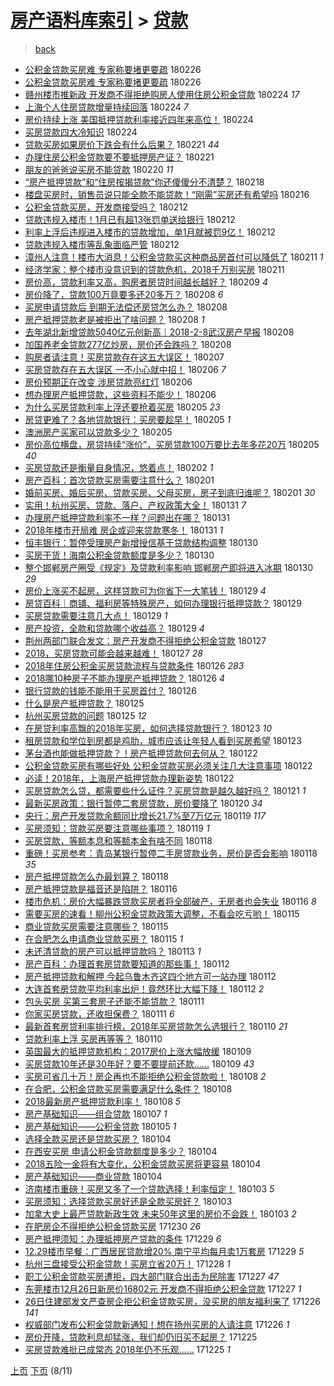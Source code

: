 [房产语料库索引](../../README.md)  > [贷款](贷款.md)
====
> [back](../README.md)

- [公积金贷款买房难 专家称要堵更要疏](http://jkwz.applinzi.com/ittc/7074324507961852934.html#%E5%85%AC%E7%A7%AF%E9%87%91%E8%B4%B7%E6%AC%BE%E4%B9%B0%E6%88%BF%E9%9A%BE+%E4%B8%93%E5%AE%B6%E7%A7%B0%E8%A6%81%E5%A0%B5%E6%9B%B4%E8%A6%81%E7%96%8F) 180226  
- [公积金贷款买房难 专家称要堵更要疏](http://jkwz.applinzi.com/ittc/7074318237125051398.html#%E5%85%AC%E7%A7%AF%E9%87%91%E8%B4%B7%E6%AC%BE%E4%B9%B0%E6%88%BF%E9%9A%BE+%E4%B8%93%E5%AE%B6%E7%A7%B0%E8%A6%81%E5%A0%B5%E6%9B%B4%E8%A6%81%E7%96%8F) 180226  
- [赣州楼市推新政 开发商不得拒绝购房人使用住房公积金贷款](http://jkwz.applinzi.com/ittc/7073699654447662091.html#%E8%B5%A3%E5%B7%9E%E6%A5%BC%E5%B8%82%E6%8E%A8%E6%96%B0%E6%94%BF+%E5%BC%80%E5%8F%91%E5%95%86%E4%B8%8D%E5%BE%97%E6%8B%92%E7%BB%9D%E8%B4%AD%E6%88%BF%E4%BA%BA%E4%BD%BF%E7%94%A8%E4%BD%8F%E6%88%BF%E5%85%AC%E7%A7%AF%E9%87%91%E8%B4%B7%E6%AC%BE) 180224 *17* 
- [上海个人住房贷款增量持续回落](http://jkwz.applinzi.com/ittc/7073685383240221703.html#%E4%B8%8A%E6%B5%B7%E4%B8%AA%E4%BA%BA%E4%BD%8F%E6%88%BF%E8%B4%B7%E6%AC%BE%E5%A2%9E%E9%87%8F%E6%8C%81%E7%BB%AD%E5%9B%9E%E8%90%BD) 180224 *7* 
- [房价持续上涨 美国抵押贷款利率接近四年来高位！](http://jkwz.applinzi.com/ittc/7073670865671947281.html#%E6%88%BF%E4%BB%B7%E6%8C%81%E7%BB%AD%E4%B8%8A%E6%B6%A8+%E7%BE%8E%E5%9B%BD%E6%8A%B5%E6%8A%BC%E8%B4%B7%E6%AC%BE%E5%88%A9%E7%8E%87%E6%8E%A5%E8%BF%91%E5%9B%9B%E5%B9%B4%E6%9D%A5%E9%AB%98%E4%BD%8D%EF%BC%81) 180224  
- [买房贷款四大冷知识](http://jkwz.applinzi.com/ittc/7073589851951989771.html#%E4%B9%B0%E6%88%BF%E8%B4%B7%E6%AC%BE%E5%9B%9B%E5%A4%A7%E5%86%B7%E7%9F%A5%E8%AF%86) 180224  
- [贷款买房如果房价下跌会有什么后果？](http://jkwz.applinzi.com/ittc/7072474239762695174.html#%E8%B4%B7%E6%AC%BE%E4%B9%B0%E6%88%BF%E5%A6%82%E6%9E%9C%E6%88%BF%E4%BB%B7%E4%B8%8B%E8%B7%8C%E4%BC%9A%E6%9C%89%E4%BB%80%E4%B9%88%E5%90%8E%E6%9E%9C%EF%BC%9F) 180221 *44* 
- [办理住房公积金贷款要不要抵押房产证？](http://jkwz.applinzi.com/ittc/7072311761653203975.html#%E5%8A%9E%E7%90%86%E4%BD%8F%E6%88%BF%E5%85%AC%E7%A7%AF%E9%87%91%E8%B4%B7%E6%AC%BE%E8%A6%81%E4%B8%8D%E8%A6%81%E6%8A%B5%E6%8A%BC%E6%88%BF%E4%BA%A7%E8%AF%81%EF%BC%9F) 180221  
- [朋友的爸爸说买房不能贷款](http://jkwz.applinzi.com/ittc/7072255818961781766.html#%E6%9C%8B%E5%8F%8B%E7%9A%84%E7%88%B8%E7%88%B8%E8%AF%B4%E4%B9%B0%E6%88%BF%E4%B8%8D%E8%83%BD%E8%B4%B7%E6%AC%BE) 180220 *11* 
- [“房产抵押贷款”和“住房按揭贷款”你还傻傻分不清楚？](http://jkwz.applinzi.com/ittc/7071528877937918982.html#%E2%80%9C%E6%88%BF%E4%BA%A7%E6%8A%B5%E6%8A%BC%E8%B4%B7%E6%AC%BE%E2%80%9D%E5%92%8C%E2%80%9C%E4%BD%8F%E6%88%BF%E6%8C%89%E6%8F%AD%E8%B4%B7%E6%AC%BE%E2%80%9D%E4%BD%A0%E8%BF%98%E5%82%BB%E5%82%BB%E5%88%86%E4%B8%8D%E6%B8%85%E6%A5%9A%EF%BC%9F) 180218  
- [楼盘买房时，销售员说只能全款不能贷款！“刚需”买房还有希望吗](http://jkwz.applinzi.com/ittc/7069248693322908683.html#%E6%A5%BC%E7%9B%98%E4%B9%B0%E6%88%BF%E6%97%B6%EF%BC%8C%E9%94%80%E5%94%AE%E5%91%98%E8%AF%B4%E5%8F%AA%E8%83%BD%E5%85%A8%E6%AC%BE%E4%B8%8D%E8%83%BD%E8%B4%B7%E6%AC%BE%EF%BC%81%E2%80%9C%E5%88%9A%E9%9C%80%E2%80%9D%E4%B9%B0%E6%88%BF%E8%BF%98%E6%9C%89%E5%B8%8C%E6%9C%9B%E5%90%97) 180216  
- [公积金贷款买房，开发商接受吗？](http://jkwz.applinzi.com/ittc/7069276985996346375.html#%E5%85%AC%E7%A7%AF%E9%87%91%E8%B4%B7%E6%AC%BE%E4%B9%B0%E6%88%BF%EF%BC%8C%E5%BC%80%E5%8F%91%E5%95%86%E6%8E%A5%E5%8F%97%E5%90%97%EF%BC%9F) 180212  
- [贷款违规入楼市！1月已有超13张罚单送给银行](http://jkwz.applinzi.com/ittc/7069139174865503248.html#%E8%B4%B7%E6%AC%BE%E8%BF%9D%E8%A7%84%E5%85%A5%E6%A5%BC%E5%B8%82%EF%BC%811%E6%9C%88%E5%B7%B2%E6%9C%89%E8%B6%8513%E5%BC%A0%E7%BD%9A%E5%8D%95%E9%80%81%E7%BB%99%E9%93%B6%E8%A1%8C) 180212  
- [利率上浮后违规进入楼市的贷款增加，单1月就被罚9亿！](http://jkwz.applinzi.com/ittc/7069134677661451281.html#%E5%88%A9%E7%8E%87%E4%B8%8A%E6%B5%AE%E5%90%8E%E8%BF%9D%E8%A7%84%E8%BF%9B%E5%85%A5%E6%A5%BC%E5%B8%82%E7%9A%84%E8%B4%B7%E6%AC%BE%E5%A2%9E%E5%8A%A0%EF%BC%8C%E5%8D%951%E6%9C%88%E5%B0%B1%E8%A2%AB%E7%BD%9A9%E4%BA%BF%EF%BC%81) 180212  
- [贷款违规入楼市等乱象面临严管](http://jkwz.applinzi.com/ittc/7069098666738844679.html#%E8%B4%B7%E6%AC%BE%E8%BF%9D%E8%A7%84%E5%85%A5%E6%A5%BC%E5%B8%82%E7%AD%89%E4%B9%B1%E8%B1%A1%E9%9D%A2%E4%B8%B4%E4%B8%A5%E7%AE%A1) 180212  
- [漳州人注意！楼市大消息！公积金贷款买这种商品房首付可以降低了](http://jkwz.applinzi.com/ittc/7068883183997551623.html#%E6%BC%B3%E5%B7%9E%E4%BA%BA%E6%B3%A8%E6%84%8F%EF%BC%81%E6%A5%BC%E5%B8%82%E5%A4%A7%E6%B6%88%E6%81%AF%EF%BC%81%E5%85%AC%E7%A7%AF%E9%87%91%E8%B4%B7%E6%AC%BE%E4%B9%B0%E8%BF%99%E7%A7%8D%E5%95%86%E5%93%81%E6%88%BF%E9%A6%96%E4%BB%98%E5%8F%AF%E4%BB%A5%E9%99%8D%E4%BD%8E%E4%BA%86) 180211 *1* 
- [经济学家：整个楼市没意识到的贷款危机，2018千万别买房](http://jkwz.applinzi.com/ittc/7068861243450721287.html#%E7%BB%8F%E6%B5%8E%E5%AD%A6%E5%AE%B6%EF%BC%9A%E6%95%B4%E4%B8%AA%E6%A5%BC%E5%B8%82%E6%B2%A1%E6%84%8F%E8%AF%86%E5%88%B0%E7%9A%84%E8%B4%B7%E6%AC%BE%E5%8D%B1%E6%9C%BA%EF%BC%8C2018%E5%8D%83%E4%B8%87%E5%88%AB%E4%B9%B0%E6%88%BF) 180211  
- [房价高，贷款利率又高，购房者房贷时间越长越好？](http://jkwz.applinzi.com/ittc/7067988713823273990.html#%E6%88%BF%E4%BB%B7%E9%AB%98%EF%BC%8C%E8%B4%B7%E6%AC%BE%E5%88%A9%E7%8E%87%E5%8F%88%E9%AB%98%EF%BC%8C%E8%B4%AD%E6%88%BF%E8%80%85%E6%88%BF%E8%B4%B7%E6%97%B6%E9%97%B4%E8%B6%8A%E9%95%BF%E8%B6%8A%E5%A5%BD%EF%BC%9F) 180209 *4* 
- [房价降了，贷款100万竟要多还20多万？](http://jkwz.applinzi.com/ittc/7067772735868896263.html#%E6%88%BF%E4%BB%B7%E9%99%8D%E4%BA%86%EF%BC%8C%E8%B4%B7%E6%AC%BE100%E4%B8%87%E7%AB%9F%E8%A6%81%E5%A4%9A%E8%BF%9820%E5%A4%9A%E4%B8%87%EF%BC%9F) 180208 *6* 
- [买房申请贷款后 到期无法偿还房贷怎么办？](http://jkwz.applinzi.com/ittc/7067768073237300231.html#%E4%B9%B0%E6%88%BF%E7%94%B3%E8%AF%B7%E8%B4%B7%E6%AC%BE%E5%90%8E+%E5%88%B0%E6%9C%9F%E6%97%A0%E6%B3%95%E5%81%BF%E8%BF%98%E6%88%BF%E8%B4%B7%E6%80%8E%E4%B9%88%E5%8A%9E%EF%BC%9F) 180208  
- [房产抵押贷款老是被拒出了啥问题？](http://jkwz.applinzi.com/ittc/7067707192671470603.html#%E6%88%BF%E4%BA%A7%E6%8A%B5%E6%8A%BC%E8%B4%B7%E6%AC%BE%E8%80%81%E6%98%AF%E8%A2%AB%E6%8B%92%E5%87%BA%E4%BA%86%E5%95%A5%E9%97%AE%E9%A2%98%EF%BC%9F) 180208 *1* 
- [去年湖北新增贷款5040亿元创新高｜2018-2-8武汉房产早报](http://jkwz.applinzi.com/ittc/7067622585859064842.html#%E5%8E%BB%E5%B9%B4%E6%B9%96%E5%8C%97%E6%96%B0%E5%A2%9E%E8%B4%B7%E6%AC%BE5040%E4%BA%BF%E5%85%83%E5%88%9B%E6%96%B0%E9%AB%98%EF%BD%9C2018-2-8%E6%AD%A6%E6%B1%89%E6%88%BF%E4%BA%A7%E6%97%A9%E6%8A%A5) 180208  
- [加国养老金贷款277亿炒房，房价还会跌吗？](http://jkwz.applinzi.com/ittc/7067610194417026058.html#%E5%8A%A0%E5%9B%BD%E5%85%BB%E8%80%81%E9%87%91%E8%B4%B7%E6%AC%BE277%E4%BA%BF%E7%82%92%E6%88%BF%EF%BC%8C%E6%88%BF%E4%BB%B7%E8%BF%98%E4%BC%9A%E8%B7%8C%E5%90%97%EF%BC%9F) 180208  
- [购房者请注意！买房贷款存在这五大误区！](http://jkwz.applinzi.com/ittc/7067344137286583313.html#%E8%B4%AD%E6%88%BF%E8%80%85%E8%AF%B7%E6%B3%A8%E6%84%8F%EF%BC%81%E4%B9%B0%E6%88%BF%E8%B4%B7%E6%AC%BE%E5%AD%98%E5%9C%A8%E8%BF%99%E4%BA%94%E5%A4%A7%E8%AF%AF%E5%8C%BA%EF%BC%81) 180207  
- [买房贷款存在五大误区 一不小心就中招！](http://jkwz.applinzi.com/ittc/7067028671724782609.html#%E4%B9%B0%E6%88%BF%E8%B4%B7%E6%AC%BE%E5%AD%98%E5%9C%A8%E4%BA%94%E5%A4%A7%E8%AF%AF%E5%8C%BA+%E4%B8%80%E4%B8%8D%E5%B0%8F%E5%BF%83%E5%B0%B1%E4%B8%AD%E6%8B%9B%EF%BC%81) 180206 *7* 
- [房价预期正在改变 涉房贷款亮红灯](http://jkwz.applinzi.com/ittc/7067025759799870474.html#%E6%88%BF%E4%BB%B7%E9%A2%84%E6%9C%9F%E6%AD%A3%E5%9C%A8%E6%94%B9%E5%8F%98+%E6%B6%89%E6%88%BF%E8%B4%B7%E6%AC%BE%E4%BA%AE%E7%BA%A2%E7%81%AF) 180206  
- [想办理房产抵押贷款，这些资料不能少！](http://jkwz.applinzi.com/ittc/7066998897753195531.html#%E6%83%B3%E5%8A%9E%E7%90%86%E6%88%BF%E4%BA%A7%E6%8A%B5%E6%8A%BC%E8%B4%B7%E6%AC%BE%EF%BC%8C%E8%BF%99%E4%BA%9B%E8%B5%84%E6%96%99%E4%B8%8D%E8%83%BD%E5%B0%91%EF%BC%81) 180206  
- [为什么买房贷款利率上浮还要抢着买房](http://jkwz.applinzi.com/ittc/7066657875777029126.html#%E4%B8%BA%E4%BB%80%E4%B9%88%E4%B9%B0%E6%88%BF%E8%B4%B7%E6%AC%BE%E5%88%A9%E7%8E%87%E4%B8%8A%E6%B5%AE%E8%BF%98%E8%A6%81%E6%8A%A2%E7%9D%80%E4%B9%B0%E6%88%BF) 180205 *23* 
- [房贷更难了？各地贷款银行：买房要趁早！](http://jkwz.applinzi.com/ittc/7066563902794368016.html#%E6%88%BF%E8%B4%B7%E6%9B%B4%E9%9A%BE%E4%BA%86%EF%BC%9F%E5%90%84%E5%9C%B0%E8%B4%B7%E6%AC%BE%E9%93%B6%E8%A1%8C%EF%BC%9A%E4%B9%B0%E6%88%BF%E8%A6%81%E8%B6%81%E6%97%A9%EF%BC%81) 180205 *1* 
- [澳洲房产买家可以贷款多少？](http://jkwz.applinzi.com/ittc/7066560356430644231.html#%E6%BE%B3%E6%B4%B2%E6%88%BF%E4%BA%A7%E4%B9%B0%E5%AE%B6%E5%8F%AF%E4%BB%A5%E8%B4%B7%E6%AC%BE%E5%A4%9A%E5%B0%91%EF%BC%9F) 180205  
- [房价高位横盘，房贷持续“涨价”，买房贷款100万要比去年多花20万](http://jkwz.applinzi.com/ittc/7066559339441947659.html#%E6%88%BF%E4%BB%B7%E9%AB%98%E4%BD%8D%E6%A8%AA%E7%9B%98%EF%BC%8C%E6%88%BF%E8%B4%B7%E6%8C%81%E7%BB%AD%E2%80%9C%E6%B6%A8%E4%BB%B7%E2%80%9D%EF%BC%8C%E4%B9%B0%E6%88%BF%E8%B4%B7%E6%AC%BE100%E4%B8%87%E8%A6%81%E6%AF%94%E5%8E%BB%E5%B9%B4%E5%A4%9A%E8%8A%B120%E4%B8%87) 180205 *40* 
- [买房贷款还是衡量自身情况，悠着点！](http://jkwz.applinzi.com/ittc/7065626296476763142.html#%E4%B9%B0%E6%88%BF%E8%B4%B7%E6%AC%BE%E8%BF%98%E6%98%AF%E8%A1%A1%E9%87%8F%E8%87%AA%E8%BA%AB%E6%83%85%E5%86%B5%EF%BC%8C%E6%82%A0%E7%9D%80%E7%82%B9%EF%BC%81) 180202 *1* 
- [房产百科：首次贷款买房需要注意什么？](http://jkwz.applinzi.com/ittc/7065134491012432907.html#%E6%88%BF%E4%BA%A7%E7%99%BE%E7%A7%91%EF%BC%9A%E9%A6%96%E6%AC%A1%E8%B4%B7%E6%AC%BE%E4%B9%B0%E6%88%BF%E9%9C%80%E8%A6%81%E6%B3%A8%E6%84%8F%E4%BB%80%E4%B9%88%EF%BC%9F) 180201  
- [婚前买房、婚后买房、贷款买房、父母买房，房子到底归谁呢？](http://jkwz.applinzi.com/ittc/7065073905218094097.html#%E5%A9%9A%E5%89%8D%E4%B9%B0%E6%88%BF%E3%80%81%E5%A9%9A%E5%90%8E%E4%B9%B0%E6%88%BF%E3%80%81%E8%B4%B7%E6%AC%BE%E4%B9%B0%E6%88%BF%E3%80%81%E7%88%B6%E6%AF%8D%E4%B9%B0%E6%88%BF%EF%BC%8C%E6%88%BF%E5%AD%90%E5%88%B0%E5%BA%95%E5%BD%92%E8%B0%81%E5%91%A2%EF%BC%9F) 180201 *30* 
- [实用！杭州买房、贷款、落户、产权政策大全！](http://jkwz.applinzi.com/ittc/7064800785567581191.html#%E5%AE%9E%E7%94%A8%EF%BC%81%E6%9D%AD%E5%B7%9E%E4%B9%B0%E6%88%BF%E3%80%81%E8%B4%B7%E6%AC%BE%E3%80%81%E8%90%BD%E6%88%B7%E3%80%81%E4%BA%A7%E6%9D%83%E6%94%BF%E7%AD%96%E5%A4%A7%E5%85%A8%EF%BC%81) 180131 *7* 
- [办理房产抵押贷款利率不一样？问题出在哪？](http://jkwz.applinzi.com/ittc/7064781905675682833.html#%E5%8A%9E%E7%90%86%E6%88%BF%E4%BA%A7%E6%8A%B5%E6%8A%BC%E8%B4%B7%E6%AC%BE%E5%88%A9%E7%8E%87%E4%B8%8D%E4%B8%80%E6%A0%B7%EF%BC%9F%E9%97%AE%E9%A2%98%E5%87%BA%E5%9C%A8%E5%93%AA%EF%BC%9F) 180131  
- [2018年楼市开局难 房企或迎来贷款寒冬！](http://jkwz.applinzi.com/ittc/7064704729899074566.html#2018%E5%B9%B4%E6%A5%BC%E5%B8%82%E5%BC%80%E5%B1%80%E9%9A%BE+%E6%88%BF%E4%BC%81%E6%88%96%E8%BF%8E%E6%9D%A5%E8%B4%B7%E6%AC%BE%E5%AF%92%E5%86%AC%EF%BC%81) 180131 *1* 
- [恒丰银行：暂停受理房产新增授信基于贷款结构调整](http://jkwz.applinzi.com/ittc/7064462617265832966.html#%E6%81%92%E4%B8%B0%E9%93%B6%E8%A1%8C%EF%BC%9A%E6%9A%82%E5%81%9C%E5%8F%97%E7%90%86%E6%88%BF%E4%BA%A7%E6%96%B0%E5%A2%9E%E6%8E%88%E4%BF%A1%E5%9F%BA%E4%BA%8E%E8%B4%B7%E6%AC%BE%E7%BB%93%E6%9E%84%E8%B0%83%E6%95%B4) 180130  
- [买房干货！海南公积金贷款额度是多少？](http://jkwz.applinzi.com/ittc/7064412303447819270.html#%E4%B9%B0%E6%88%BF%E5%B9%B2%E8%B4%A7%EF%BC%81%E6%B5%B7%E5%8D%97%E5%85%AC%E7%A7%AF%E9%87%91%E8%B4%B7%E6%AC%BE%E9%A2%9D%E5%BA%A6%E6%98%AF%E5%A4%9A%E5%B0%91%EF%BC%9F) 180130  
- [整个邯郸房产圈受《规定》及贷款利率影响 邯郸房产即将进入冰期](http://jkwz.applinzi.com/ittc/7064352878905263120.html#%E6%95%B4%E4%B8%AA%E9%82%AF%E9%83%B8%E6%88%BF%E4%BA%A7%E5%9C%88%E5%8F%97%E3%80%8A%E8%A7%84%E5%AE%9A%E3%80%8B%E5%8F%8A%E8%B4%B7%E6%AC%BE%E5%88%A9%E7%8E%87%E5%BD%B1%E5%93%8D+%E9%82%AF%E9%83%B8%E6%88%BF%E4%BA%A7%E5%8D%B3%E5%B0%86%E8%BF%9B%E5%85%A5%E5%86%B0%E6%9C%9F) 180130 *29* 
- [房价上涨买不起房，这样贷款可为你省下一大笔钱！](http://jkwz.applinzi.com/ittc/7064047863707730961.html#%E6%88%BF%E4%BB%B7%E4%B8%8A%E6%B6%A8%E4%B9%B0%E4%B8%8D%E8%B5%B7%E6%88%BF%EF%BC%8C%E8%BF%99%E6%A0%B7%E8%B4%B7%E6%AC%BE%E5%8F%AF%E4%B8%BA%E4%BD%A0%E7%9C%81%E4%B8%8B%E4%B8%80%E5%A4%A7%E7%AC%94%E9%92%B1%EF%BC%81) 180129 *4* 
- [房贷百科｜商铺、福利房等特殊房产，如何办理银行抵押贷款？](http://jkwz.applinzi.com/ittc/7063961840063611910.html#%E6%88%BF%E8%B4%B7%E7%99%BE%E7%A7%91%EF%BD%9C%E5%95%86%E9%93%BA%E3%80%81%E7%A6%8F%E5%88%A9%E6%88%BF%E7%AD%89%E7%89%B9%E6%AE%8A%E6%88%BF%E4%BA%A7%EF%BC%8C%E5%A6%82%E4%BD%95%E5%8A%9E%E7%90%86%E9%93%B6%E8%A1%8C%E6%8A%B5%E6%8A%BC%E8%B4%B7%E6%AC%BE%EF%BC%9F) 180129  
- [买房贷款需要注意几大点！](http://jkwz.applinzi.com/ittc/7063952306943296519.html#%E4%B9%B0%E6%88%BF%E8%B4%B7%E6%AC%BE%E9%9C%80%E8%A6%81%E6%B3%A8%E6%84%8F%E5%87%A0%E5%A4%A7%E7%82%B9%EF%BC%81) 180129 *1* 
- [房产投资，全款和贷款哪个收益高？](http://jkwz.applinzi.com/ittc/7063930459287716871.html#%E6%88%BF%E4%BA%A7%E6%8A%95%E8%B5%84%EF%BC%8C%E5%85%A8%E6%AC%BE%E5%92%8C%E8%B4%B7%E6%AC%BE%E5%93%AA%E4%B8%AA%E6%94%B6%E7%9B%8A%E9%AB%98%EF%BC%9F) 180129 *4* 
- [荆州两部门联合发文：房产开发商不得拒绝公积金贷款](http://jkwz.applinzi.com/ittc/7063226487681844235.html#%E8%8D%86%E5%B7%9E%E4%B8%A4%E9%83%A8%E9%97%A8%E8%81%94%E5%90%88%E5%8F%91%E6%96%87%EF%BC%9A%E6%88%BF%E4%BA%A7%E5%BC%80%E5%8F%91%E5%95%86%E4%B8%8D%E5%BE%97%E6%8B%92%E7%BB%9D%E5%85%AC%E7%A7%AF%E9%87%91%E8%B4%B7%E6%AC%BE) 180127  
- [2018，买房贷款可能会越来越难！](http://jkwz.applinzi.com/ittc/7063183215194276870.html#2018%EF%BC%8C%E4%B9%B0%E6%88%BF%E8%B4%B7%E6%AC%BE%E5%8F%AF%E8%83%BD%E4%BC%9A%E8%B6%8A%E6%9D%A5%E8%B6%8A%E9%9A%BE%EF%BC%81) 180127 *28* 
- [2018年住房公积金买房贷款流程与贷款条件](http://jkwz.applinzi.com/ittc/7062945809060856839.html#2018%E5%B9%B4%E4%BD%8F%E6%88%BF%E5%85%AC%E7%A7%AF%E9%87%91%E4%B9%B0%E6%88%BF%E8%B4%B7%E6%AC%BE%E6%B5%81%E7%A8%8B%E4%B8%8E%E8%B4%B7%E6%AC%BE%E6%9D%A1%E4%BB%B6) 180126 *283* 
- [2018哪10种房子不能办理房产抵押贷款？](http://jkwz.applinzi.com/ittc/7062902501718623248.html#2018%E5%93%AA10%E7%A7%8D%E6%88%BF%E5%AD%90%E4%B8%8D%E8%83%BD%E5%8A%9E%E7%90%86%E6%88%BF%E4%BA%A7%E6%8A%B5%E6%8A%BC%E8%B4%B7%E6%AC%BE%EF%BC%9F) 180126 *4* 
- [银行贷款的钱能不能用于买房首付？](http://jkwz.applinzi.com/ittc/7062856188725560330.html#%E9%93%B6%E8%A1%8C%E8%B4%B7%E6%AC%BE%E7%9A%84%E9%92%B1%E8%83%BD%E4%B8%8D%E8%83%BD%E7%94%A8%E4%BA%8E%E4%B9%B0%E6%88%BF%E9%A6%96%E4%BB%98%EF%BC%9F) 180126  
- [什么是房产抵押贷款？](http://jkwz.applinzi.com/ittc/7062474792634942481.html#%E4%BB%80%E4%B9%88%E6%98%AF%E6%88%BF%E4%BA%A7%E6%8A%B5%E6%8A%BC%E8%B4%B7%E6%AC%BE%EF%BC%9F) 180125  
- [杭州买房贷款的问题](http://jkwz.applinzi.com/ittc/7062444808696497163.html#%E6%9D%AD%E5%B7%9E%E4%B9%B0%E6%88%BF%E8%B4%B7%E6%AC%BE%E7%9A%84%E9%97%AE%E9%A2%98) 180125 *12* 
- [在房贷利率高飘的2018年买房，如何选择贷款银行？](http://jkwz.applinzi.com/ittc/7061866163410043911.html#%E5%9C%A8%E6%88%BF%E8%B4%B7%E5%88%A9%E7%8E%87%E9%AB%98%E9%A3%98%E7%9A%842018%E5%B9%B4%E4%B9%B0%E6%88%BF%EF%BC%8C%E5%A6%82%E4%BD%95%E9%80%89%E6%8B%A9%E8%B4%B7%E6%AC%BE%E9%93%B6%E8%A1%8C%EF%BC%9F) 180123 *10* 
- [租房贷款和学位到房都是鸡肋，城市应该让年轻人看到买房希望](http://jkwz.applinzi.com/ittc/7061723420255847441.html#%E7%A7%9F%E6%88%BF%E8%B4%B7%E6%AC%BE%E5%92%8C%E5%AD%A6%E4%BD%8D%E5%88%B0%E6%88%BF%E9%83%BD%E6%98%AF%E9%B8%A1%E8%82%8B%EF%BC%8C%E5%9F%8E%E5%B8%82%E5%BA%94%E8%AF%A5%E8%AE%A9%E5%B9%B4%E8%BD%BB%E4%BA%BA%E7%9C%8B%E5%88%B0%E4%B9%B0%E6%88%BF%E5%B8%8C%E6%9C%9B) 180123  
- [茅台酒也能做抵押贷款？！房产抵押贷款何去何从？](http://jkwz.applinzi.com/ittc/7061446884973872144.html#%E8%8C%85%E5%8F%B0%E9%85%92%E4%B9%9F%E8%83%BD%E5%81%9A%E6%8A%B5%E6%8A%BC%E8%B4%B7%E6%AC%BE%EF%BC%9F%EF%BC%81%E6%88%BF%E4%BA%A7%E6%8A%B5%E6%8A%BC%E8%B4%B7%E6%AC%BE%E4%BD%95%E5%8E%BB%E4%BD%95%E4%BB%8E%EF%BC%9F) 180122  
- [公积金贷款买房有哪些好处 公积金贷款买房必须关注几大注意事项](http://jkwz.applinzi.com/ittc/7061388638003135495.html#%E5%85%AC%E7%A7%AF%E9%87%91%E8%B4%B7%E6%AC%BE%E4%B9%B0%E6%88%BF%E6%9C%89%E5%93%AA%E4%BA%9B%E5%A5%BD%E5%A4%84+%E5%85%AC%E7%A7%AF%E9%87%91%E8%B4%B7%E6%AC%BE%E4%B9%B0%E6%88%BF%E5%BF%85%E9%A1%BB%E5%85%B3%E6%B3%A8%E5%87%A0%E5%A4%A7%E6%B3%A8%E6%84%8F%E4%BA%8B%E9%A1%B9) 180122  
- [必读！2018年，上海房产抵押贷款办理新姿势](http://jkwz.applinzi.com/ittc/7061350537016902662.html#%E5%BF%85%E8%AF%BB%EF%BC%812018%E5%B9%B4%EF%BC%8C%E4%B8%8A%E6%B5%B7%E6%88%BF%E4%BA%A7%E6%8A%B5%E6%8A%BC%E8%B4%B7%E6%AC%BE%E5%8A%9E%E7%90%86%E6%96%B0%E5%A7%BF%E5%8A%BF) 180122  
- [买房贷款怎么贷，都需要些什么证件？买房贷款是越久越好吗？](http://jkwz.applinzi.com/ittc/7061145296820503562.html#%E4%B9%B0%E6%88%BF%E8%B4%B7%E6%AC%BE%E6%80%8E%E4%B9%88%E8%B4%B7%EF%BC%8C%E9%83%BD%E9%9C%80%E8%A6%81%E4%BA%9B%E4%BB%80%E4%B9%88%E8%AF%81%E4%BB%B6%EF%BC%9F%E4%B9%B0%E6%88%BF%E8%B4%B7%E6%AC%BE%E6%98%AF%E8%B6%8A%E4%B9%85%E8%B6%8A%E5%A5%BD%E5%90%97%EF%BC%9F) 180121 *1* 
- [最新买房政策：银行暂停二套房贷款，房价要降了](http://jkwz.applinzi.com/ittc/7060628513248265223.html#%E6%9C%80%E6%96%B0%E4%B9%B0%E6%88%BF%E6%94%BF%E7%AD%96%EF%BC%9A%E9%93%B6%E8%A1%8C%E6%9A%82%E5%81%9C%E4%BA%8C%E5%A5%97%E6%88%BF%E8%B4%B7%E6%AC%BE%EF%BC%8C%E6%88%BF%E4%BB%B7%E8%A6%81%E9%99%8D%E4%BA%86) 180120 *34* 
- [央行：房产开发贷款余额同比增长21.7%至7万亿元](http://jkwz.applinzi.com/ittc/7060309213593469969.html#%E5%A4%AE%E8%A1%8C%EF%BC%9A%E6%88%BF%E4%BA%A7%E5%BC%80%E5%8F%91%E8%B4%B7%E6%AC%BE%E4%BD%99%E9%A2%9D%E5%90%8C%E6%AF%94%E5%A2%9E%E9%95%BF21.7%25%E8%87%B37%E4%B8%87%E4%BA%BF%E5%85%83) 180119 *117* 
- [买房须知：贷款买房要注意哪些事项？](http://jkwz.applinzi.com/ittc/7060289878862857232.html#%E4%B9%B0%E6%88%BF%E9%A1%BB%E7%9F%A5%EF%BC%9A%E8%B4%B7%E6%AC%BE%E4%B9%B0%E6%88%BF%E8%A6%81%E6%B3%A8%E6%84%8F%E5%93%AA%E4%BA%9B%E4%BA%8B%E9%A1%B9%EF%BC%9F) 180119 *1* 
- [买房贷款，等额本息和等额本金有啥不同](http://jkwz.applinzi.com/ittc/7060023224937481232.html#%E4%B9%B0%E6%88%BF%E8%B4%B7%E6%AC%BE%EF%BC%8C%E7%AD%89%E9%A2%9D%E6%9C%AC%E6%81%AF%E5%92%8C%E7%AD%89%E9%A2%9D%E6%9C%AC%E9%87%91%E6%9C%89%E5%95%A5%E4%B8%8D%E5%90%8C) 180118  
- [重磅！买房参考：青岛某银行暂停二手房贷款业务，房价是否会影响](http://jkwz.applinzi.com/ittc/7059982908331131911.html#%E9%87%8D%E7%A3%85%EF%BC%81%E4%B9%B0%E6%88%BF%E5%8F%82%E8%80%83%EF%BC%9A%E9%9D%92%E5%B2%9B%E6%9F%90%E9%93%B6%E8%A1%8C%E6%9A%82%E5%81%9C%E4%BA%8C%E6%89%8B%E6%88%BF%E8%B4%B7%E6%AC%BE%E4%B8%9A%E5%8A%A1%EF%BC%8C%E6%88%BF%E4%BB%B7%E6%98%AF%E5%90%A6%E4%BC%9A%E5%BD%B1%E5%93%8D) 180118 *35* 
- [房产抵押贷款怎么办最划算？](http://jkwz.applinzi.com/ittc/7059968552793015307.html#%E6%88%BF%E4%BA%A7%E6%8A%B5%E6%8A%BC%E8%B4%B7%E6%AC%BE%E6%80%8E%E4%B9%88%E5%8A%9E%E6%9C%80%E5%88%92%E7%AE%97%EF%BC%9F) 180118  
- [房产抵押贷款是福音还是陷阱？](http://jkwz.applinzi.com/ittc/7059159891720012811.html#%E6%88%BF%E4%BA%A7%E6%8A%B5%E6%8A%BC%E8%B4%B7%E6%AC%BE%E6%98%AF%E7%A6%8F%E9%9F%B3%E8%BF%98%E6%98%AF%E9%99%B7%E9%98%B1%EF%BC%9F) 180116  
- [楼市危机：房价大幅暴跌贷款买房者将全部破产，无房者也会失业](http://jkwz.applinzi.com/ittc/7059101238145057803.html#%E6%A5%BC%E5%B8%82%E5%8D%B1%E6%9C%BA%EF%BC%9A%E6%88%BF%E4%BB%B7%E5%A4%A7%E5%B9%85%E6%9A%B4%E8%B7%8C%E8%B4%B7%E6%AC%BE%E4%B9%B0%E6%88%BF%E8%80%85%E5%B0%86%E5%85%A8%E9%83%A8%E7%A0%B4%E4%BA%A7%EF%BC%8C%E6%97%A0%E6%88%BF%E8%80%85%E4%B9%9F%E4%BC%9A%E5%A4%B1%E4%B8%9A) 180116 *8* 
- [需要买房的速看！柳州公积金贷款政策大调整，不看会吃亏哟！](http://jkwz.applinzi.com/ittc/7058874747725546502.html#%E9%9C%80%E8%A6%81%E4%B9%B0%E6%88%BF%E7%9A%84%E9%80%9F%E7%9C%8B%EF%BC%81%E6%9F%B3%E5%B7%9E%E5%85%AC%E7%A7%AF%E9%87%91%E8%B4%B7%E6%AC%BE%E6%94%BF%E7%AD%96%E5%A4%A7%E8%B0%83%E6%95%B4%EF%BC%8C%E4%B8%8D%E7%9C%8B%E4%BC%9A%E5%90%83%E4%BA%8F%E5%93%9F%EF%BC%81) 180115  
- [商业贷款买房需要注意哪些？](http://jkwz.applinzi.com/ittc/7058866951713981447.html#%E5%95%86%E4%B8%9A%E8%B4%B7%E6%AC%BE%E4%B9%B0%E6%88%BF%E9%9C%80%E8%A6%81%E6%B3%A8%E6%84%8F%E5%93%AA%E4%BA%9B%EF%BC%9F) 180115  
- [在合肥怎么申请商业贷款买房？](http://jkwz.applinzi.com/ittc/7058773764626449424.html#%E5%9C%A8%E5%90%88%E8%82%A5%E6%80%8E%E4%B9%88%E7%94%B3%E8%AF%B7%E5%95%86%E4%B8%9A%E8%B4%B7%E6%AC%BE%E4%B9%B0%E6%88%BF%EF%BC%9F) 180115 *1* 
- [未还清贷款的房产可以抵押贷款吗？](http://jkwz.applinzi.com/ittc/7058168217267078154.html#%E6%9C%AA%E8%BF%98%E6%B8%85%E8%B4%B7%E6%AC%BE%E7%9A%84%E6%88%BF%E4%BA%A7%E5%8F%AF%E4%BB%A5%E6%8A%B5%E6%8A%BC%E8%B4%B7%E6%AC%BE%E5%90%97%EF%BC%9F) 180113 *1* 
- [房产百科：办理首套房贷款要知道的那些事！](http://jkwz.applinzi.com/ittc/7057735716442735622.html#%E6%88%BF%E4%BA%A7%E7%99%BE%E7%A7%91%EF%BC%9A%E5%8A%9E%E7%90%86%E9%A6%96%E5%A5%97%E6%88%BF%E8%B4%B7%E6%AC%BE%E8%A6%81%E7%9F%A5%E9%81%93%E7%9A%84%E9%82%A3%E4%BA%9B%E4%BA%8B%EF%BC%81) 180112  
- [房产抵押贷款和解押 今起乌鲁木齐这四个地方可一站办理](http://jkwz.applinzi.com/ittc/7057642492734735366.html#%E6%88%BF%E4%BA%A7%E6%8A%B5%E6%8A%BC%E8%B4%B7%E6%AC%BE%E5%92%8C%E8%A7%A3%E6%8A%BC+%E4%BB%8A%E8%B5%B7%E4%B9%8C%E9%B2%81%E6%9C%A8%E9%BD%90%E8%BF%99%E5%9B%9B%E4%B8%AA%E5%9C%B0%E6%96%B9%E5%8F%AF%E4%B8%80%E7%AB%99%E5%8A%9E%E7%90%86) 180112  
- [大连首套房贷款平均利率出炉！竟然环比大幅下降！](http://jkwz.applinzi.com/ittc/7057628436145636358.html#%E5%A4%A7%E8%BF%9E%E9%A6%96%E5%A5%97%E6%88%BF%E8%B4%B7%E6%AC%BE%E5%B9%B3%E5%9D%87%E5%88%A9%E7%8E%87%E5%87%BA%E7%82%89%EF%BC%81%E7%AB%9F%E7%84%B6%E7%8E%AF%E6%AF%94%E5%A4%A7%E5%B9%85%E4%B8%8B%E9%99%8D%EF%BC%81) 180112 *2* 
- [包头买房 买第三套房子还能不能贷款？](http://jkwz.applinzi.com/ittc/7057389465595544582.html#%E5%8C%85%E5%A4%B4%E4%B9%B0%E6%88%BF+%E4%B9%B0%E7%AC%AC%E4%B8%89%E5%A5%97%E6%88%BF%E5%AD%90%E8%BF%98%E8%83%BD%E4%B8%8D%E8%83%BD%E8%B4%B7%E6%AC%BE%EF%BC%9F) 180111  
- [你家买房贷款，还收担保费？](http://jkwz.applinzi.com/ittc/7057323418666402827.html#%E4%BD%A0%E5%AE%B6%E4%B9%B0%E6%88%BF%E8%B4%B7%E6%AC%BE%EF%BC%8C%E8%BF%98%E6%94%B6%E6%8B%85%E4%BF%9D%E8%B4%B9%EF%BC%9F) 180111 *6* 
- [最新首套房贷利率排行榜，2018年买房贷款怎么选银行？](http://jkwz.applinzi.com/ittc/7057013964695667729.html#%E6%9C%80%E6%96%B0%E9%A6%96%E5%A5%97%E6%88%BF%E8%B4%B7%E5%88%A9%E7%8E%87%E6%8E%92%E8%A1%8C%E6%A6%9C%EF%BC%8C2018%E5%B9%B4%E4%B9%B0%E6%88%BF%E8%B4%B7%E6%AC%BE%E6%80%8E%E4%B9%88%E9%80%89%E9%93%B6%E8%A1%8C%EF%BC%9F) 180110 *21* 
- [贷款利率上浮 买房再等等？](http://jkwz.applinzi.com/ittc/7056850712732894224.html#%E8%B4%B7%E6%AC%BE%E5%88%A9%E7%8E%87%E4%B8%8A%E6%B5%AE+%E4%B9%B0%E6%88%BF%E5%86%8D%E7%AD%89%E7%AD%89%EF%BC%9F) 180110  
- [英国最大的抵押贷款机构：2017房价上涨大幅放缓](http://jkwz.applinzi.com/ittc/7056658303147312145.html#%E8%8B%B1%E5%9B%BD%E6%9C%80%E5%A4%A7%E7%9A%84%E6%8A%B5%E6%8A%BC%E8%B4%B7%E6%AC%BE%E6%9C%BA%E6%9E%84%EF%BC%9A2017%E6%88%BF%E4%BB%B7%E4%B8%8A%E6%B6%A8%E5%A4%A7%E5%B9%85%E6%94%BE%E7%BC%93) 180109  
- [买房贷款10年还是30年好？要不要提前还款……](http://jkwz.applinzi.com/ittc/7056449335271621642.html#%E4%B9%B0%E6%88%BF%E8%B4%B7%E6%AC%BE10%E5%B9%B4%E8%BF%98%E6%98%AF30%E5%B9%B4%E5%A5%BD%EF%BC%9F%E8%A6%81%E4%B8%8D%E8%A6%81%E6%8F%90%E5%89%8D%E8%BF%98%E6%AC%BE%E2%80%A6%E2%80%A6) 180109 *43* 
- [买房可省几十万！房企再也不能拒绝公积金贷款啦！](http://jkwz.applinzi.com/ittc/7056291532255003655.html#%E4%B9%B0%E6%88%BF%E5%8F%AF%E7%9C%81%E5%87%A0%E5%8D%81%E4%B8%87%EF%BC%81%E6%88%BF%E4%BC%81%E5%86%8D%E4%B9%9F%E4%B8%8D%E8%83%BD%E6%8B%92%E7%BB%9D%E5%85%AC%E7%A7%AF%E9%87%91%E8%B4%B7%E6%AC%BE%E5%95%A6%EF%BC%81) 180108 *2* 
- [在合肥，公积金贷款买房需要满足什么条件？](http://jkwz.applinzi.com/ittc/7056269178015581190.html#%E5%9C%A8%E5%90%88%E8%82%A5%EF%BC%8C%E5%85%AC%E7%A7%AF%E9%87%91%E8%B4%B7%E6%AC%BE%E4%B9%B0%E6%88%BF%E9%9C%80%E8%A6%81%E6%BB%A1%E8%B6%B3%E4%BB%80%E4%B9%88%E6%9D%A1%E4%BB%B6%EF%BC%9F) 180108  
- [2018最新房产抵押贷款利率！](http://jkwz.applinzi.com/ittc/7056155340846924816.html#2018%E6%9C%80%E6%96%B0%E6%88%BF%E4%BA%A7%E6%8A%B5%E6%8A%BC%E8%B4%B7%E6%AC%BE%E5%88%A9%E7%8E%87%EF%BC%81) 180108 *5* 
- [房产基础知识——组合贷款](http://jkwz.applinzi.com/ittc/7055041803525293066.html#%E6%88%BF%E4%BA%A7%E5%9F%BA%E7%A1%80%E7%9F%A5%E8%AF%86%E2%80%94%E2%80%94%E7%BB%84%E5%90%88%E8%B4%B7%E6%AC%BE) 180107 *1* 
- [房产基础知识——公积金贷款](http://jkwz.applinzi.com/ittc/7054691752470905866.html#%E6%88%BF%E4%BA%A7%E5%9F%BA%E7%A1%80%E7%9F%A5%E8%AF%86%E2%80%94%E2%80%94%E5%85%AC%E7%A7%AF%E9%87%91%E8%B4%B7%E6%AC%BE) 180105 *1* 
- [选择全款买房还是贷款买房？](http://jkwz.applinzi.com/ittc/7054798649639306251.html#%E9%80%89%E6%8B%A9%E5%85%A8%E6%AC%BE%E4%B9%B0%E6%88%BF%E8%BF%98%E6%98%AF%E8%B4%B7%E6%AC%BE%E4%B9%B0%E6%88%BF%EF%BC%9F) 180104  
- [在西安买房 申请公积金贷款额度是多少？](http://jkwz.applinzi.com/ittc/7054774436564042768.html#%E5%9C%A8%E8%A5%BF%E5%AE%89%E4%B9%B0%E6%88%BF+%E7%94%B3%E8%AF%B7%E5%85%AC%E7%A7%AF%E9%87%91%E8%B4%B7%E6%AC%BE%E9%A2%9D%E5%BA%A6%E6%98%AF%E5%A4%9A%E5%B0%91%EF%BC%9F) 180104  
- [2018五险一金将有大变化，公积金贷款买房将更容易](http://jkwz.applinzi.com/ittc/7054664766092477450.html#2018%E4%BA%94%E9%99%A9%E4%B8%80%E9%87%91%E5%B0%86%E6%9C%89%E5%A4%A7%E5%8F%98%E5%8C%96%EF%BC%8C%E5%85%AC%E7%A7%AF%E9%87%91%E8%B4%B7%E6%AC%BE%E4%B9%B0%E6%88%BF%E5%B0%86%E6%9B%B4%E5%AE%B9%E6%98%93) 180104  
- [房产基础知识——商业贷款](http://jkwz.applinzi.com/ittc/7052187087258780689.html#%E6%88%BF%E4%BA%A7%E5%9F%BA%E7%A1%80%E7%9F%A5%E8%AF%86%E2%80%94%E2%80%94%E5%95%86%E4%B8%9A%E8%B4%B7%E6%AC%BE) 180104  
- [济南楼市重磅！买房又多了一个贷款选择！利率恒定！](http://jkwz.applinzi.com/ittc/7054416878208812048.html#%E6%B5%8E%E5%8D%97%E6%A5%BC%E5%B8%82%E9%87%8D%E7%A3%85%EF%BC%81%E4%B9%B0%E6%88%BF%E5%8F%88%E5%A4%9A%E4%BA%86%E4%B8%80%E4%B8%AA%E8%B4%B7%E6%AC%BE%E9%80%89%E6%8B%A9%EF%BC%81%E5%88%A9%E7%8E%87%E6%81%92%E5%AE%9A%EF%BC%81) 180103 *5* 
- [买房须知：选择贷款买房好还是全款买房好？](http://jkwz.applinzi.com/ittc/7054381063592215563.html#%E4%B9%B0%E6%88%BF%E9%A1%BB%E7%9F%A5%EF%BC%9A%E9%80%89%E6%8B%A9%E8%B4%B7%E6%AC%BE%E4%B9%B0%E6%88%BF%E5%A5%BD%E8%BF%98%E6%98%AF%E5%85%A8%E6%AC%BE%E4%B9%B0%E6%88%BF%E5%A5%BD%EF%BC%9F) 180103  
- [加拿大史上最严贷款新政生效 未来50年这里的房价不会跌！](http://jkwz.applinzi.com/ittc/7054262210430239754.html#%E5%8A%A0%E6%8B%BF%E5%A4%A7%E5%8F%B2%E4%B8%8A%E6%9C%80%E4%B8%A5%E8%B4%B7%E6%AC%BE%E6%96%B0%E6%94%BF%E7%94%9F%E6%95%88+%E6%9C%AA%E6%9D%A550%E5%B9%B4%E8%BF%99%E9%87%8C%E7%9A%84%E6%88%BF%E4%BB%B7%E4%B8%8D%E4%BC%9A%E8%B7%8C%EF%BC%81) 180103 *2* 
- [在肥房企不得拒绝公积金贷款买房](http://jkwz.applinzi.com/ittc/7052858041861407760.html#%E5%9C%A8%E8%82%A5%E6%88%BF%E4%BC%81%E4%B8%8D%E5%BE%97%E6%8B%92%E7%BB%9D%E5%85%AC%E7%A7%AF%E9%87%91%E8%B4%B7%E6%AC%BE%E4%B9%B0%E6%88%BF) 171230 *26* 
- [房产抵押须知：办理抵押房产贷款的条件](http://jkwz.applinzi.com/ittc/7052567297179255825.html#%E6%88%BF%E4%BA%A7%E6%8A%B5%E6%8A%BC%E9%A1%BB%E7%9F%A5%EF%BC%9A%E5%8A%9E%E7%90%86%E6%8A%B5%E6%8A%BC%E6%88%BF%E4%BA%A7%E8%B4%B7%E6%AC%BE%E7%9A%84%E6%9D%A1%E4%BB%B6) 171229 *6* 
- [12.29楼市早餐：广西居民贷款增20% 南宁平均每月卖1万套房](http://jkwz.applinzi.com/ittc/7052515098512327697.html#12.29%E6%A5%BC%E5%B8%82%E6%97%A9%E9%A4%90%EF%BC%9A%E5%B9%BF%E8%A5%BF%E5%B1%85%E6%B0%91%E8%B4%B7%E6%AC%BE%E5%A2%9E20%25+%E5%8D%97%E5%AE%81%E5%B9%B3%E5%9D%87%E6%AF%8F%E6%9C%88%E5%8D%961%E4%B8%87%E5%A5%97%E6%88%BF) 171229 *5* 
- [杭州三盘接受公积金贷款！买房立省20万！](http://jkwz.applinzi.com/ittc/7052079646311449617.html#%E6%9D%AD%E5%B7%9E%E4%B8%89%E7%9B%98%E6%8E%A5%E5%8F%97%E5%85%AC%E7%A7%AF%E9%87%91%E8%B4%B7%E6%AC%BE%EF%BC%81%E4%B9%B0%E6%88%BF%E7%AB%8B%E7%9C%8120%E4%B8%87%EF%BC%81) 171228 *1* 
- [职工公积金贷款买房遭拒，四大部门联合出击为民除害](http://jkwz.applinzi.com/ittc/7051813222477202448.html#%E8%81%8C%E5%B7%A5%E5%85%AC%E7%A7%AF%E9%87%91%E8%B4%B7%E6%AC%BE%E4%B9%B0%E6%88%BF%E9%81%AD%E6%8B%92%EF%BC%8C%E5%9B%9B%E5%A4%A7%E9%83%A8%E9%97%A8%E8%81%94%E5%90%88%E5%87%BA%E5%87%BB%E4%B8%BA%E6%B0%91%E9%99%A4%E5%AE%B3) 171227 *47* 
- [东莞楼市12月26日新房价16802元 开发商不得拒绝公积金贷款](http://jkwz.applinzi.com/ittc/7051768525222315024.html#%E4%B8%9C%E8%8E%9E%E6%A5%BC%E5%B8%8212%E6%9C%8826%E6%97%A5%E6%96%B0%E6%88%BF%E4%BB%B716802%E5%85%83+%E5%BC%80%E5%8F%91%E5%95%86%E4%B8%8D%E5%BE%97%E6%8B%92%E7%BB%9D%E5%85%AC%E7%A7%AF%E9%87%91%E8%B4%B7%E6%AC%BE) 171227 *1* 
- [26日住建部发文严查房企拒公积金贷款买房，没买房的朋友福利来了](http://jkwz.applinzi.com/ittc/7051457972016776209.html#26%E6%97%A5%E4%BD%8F%E5%BB%BA%E9%83%A8%E5%8F%91%E6%96%87%E4%B8%A5%E6%9F%A5%E6%88%BF%E4%BC%81%E6%8B%92%E5%85%AC%E7%A7%AF%E9%87%91%E8%B4%B7%E6%AC%BE%E4%B9%B0%E6%88%BF%EF%BC%8C%E6%B2%A1%E4%B9%B0%E6%88%BF%E7%9A%84%E6%9C%8B%E5%8F%8B%E7%A6%8F%E5%88%A9%E6%9D%A5%E4%BA%86) 171226 *141* 
- [权威部门发布公积金贷款新通知！想在扬州买房的人请注意](http://jkwz.applinzi.com/ittc/7051399246907982864.html#%E6%9D%83%E5%A8%81%E9%83%A8%E9%97%A8%E5%8F%91%E5%B8%83%E5%85%AC%E7%A7%AF%E9%87%91%E8%B4%B7%E6%AC%BE%E6%96%B0%E9%80%9A%E7%9F%A5%EF%BC%81%E6%83%B3%E5%9C%A8%E6%89%AC%E5%B7%9E%E4%B9%B0%E6%88%BF%E7%9A%84%E4%BA%BA%E8%AF%B7%E6%B3%A8%E6%84%8F) 171226 *1* 
- [房价开降，贷款利息却猛涨，我们却仍旧买不起房？](http://jkwz.applinzi.com/ittc/7051044953185059857.html#%E6%88%BF%E4%BB%B7%E5%BC%80%E9%99%8D%EF%BC%8C%E8%B4%B7%E6%AC%BE%E5%88%A9%E6%81%AF%E5%8D%B4%E7%8C%9B%E6%B6%A8%EF%BC%8C%E6%88%91%E4%BB%AC%E5%8D%B4%E4%BB%8D%E6%97%A7%E4%B9%B0%E4%B8%8D%E8%B5%B7%E6%88%BF%EF%BC%9F) 171225  
- [买房贷款难批已成常态 2018年仍不乐观……](http://jkwz.applinzi.com/ittc/7051012793220727824.html#%E4%B9%B0%E6%88%BF%E8%B4%B7%E6%AC%BE%E9%9A%BE%E6%89%B9%E5%B7%B2%E6%88%90%E5%B8%B8%E6%80%81+2018%E5%B9%B4%E4%BB%8D%E4%B8%8D%E4%B9%90%E8%A7%82%E2%80%A6%E2%80%A6) 171225 *1* 


 [上页](贷款9.md) [下页](贷款7.md)          (8/11)